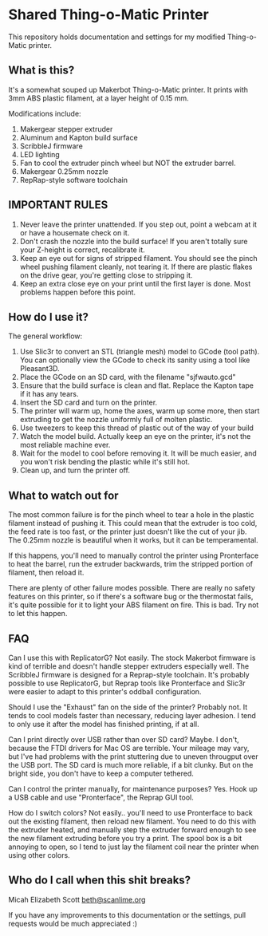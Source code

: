 Shared Thing-o-Matic Printer
=============================

This repository holds documentation and settings for my modified Thing-o-Matic printer.

What is this?
-------------

It's a somewhat souped up Makerbot Thing-o-Matic printer. It prints with 3mm ABS plastic filament, at a layer height of 0.15 mm.

Modifications include:

1. Makergear stepper extruder
2. Aluminum and Kapton build surface
3. ScribbleJ firmware
4. LED lighting
5. Fan to cool the extruder pinch wheel but NOT the extruder barrel.
6. Makergear 0.25mm nozzle
7. RepRap-style software toolchain

IMPORTANT RULES
---------------

1. Never leave the printer unattended. If you step out, point a webcam at it or have a housemate check on it.
2. Don't crash the nozzle into the build surface! If you aren't totally sure your Z-height is correct, recalibrate it.
3. Keep an eye out for signs of stripped filament. You should see the pinch wheel pushing filament cleanly, not tearing it. If there are plastic flakes on the drive gear, you're getting close to stripping it.
4. Keep an extra close eye on your print until the first layer is done. Most problems happen before this point.

How do I use it?
----------------

The general workflow:

1. Use Slic3r to convert an STL (triangle mesh) model to GCode (tool path). You can optionally view the GCode to check its sanity using a tool like Pleasant3D.
2. Place the GCode on an SD card, with the filename "sjfwauto.gcd"
3. Ensure that the build surface is clean and flat. Replace the Kapton tape if it has any tears.
4. Insert the SD card and turn on the printer.
5. The printer will warm up, home the axes, warm up some more, then start extruding to get the nozzle uniformly full of molten plastic.
6. Use tweezers to keep this thread of plastic out of the way of your build
7. Watch the model build. Actually keep an eye on the printer, it's not the most reliable machine ever.
8. Wait for the model to cool before removing it. It will be much easier, and you won't risk bending the plastic while it's still hot.
9. Clean up, and turn the printer off.

What to watch out for
---------------------

The most common failure is for the pinch wheel to tear a hole in the plastic filament instead of pushing it. This could mean that the extruder is too cold, the feed rate is too fast, or the printer just doesn't like the cut of your jib. The 0.25mm nozzle is beautiful when it works, but it can be temperamental.

If this happens, you'll need to manually control the printer using Pronterface to heat the barrel, run the extruder backwards, trim the stripped portion of filament, then reload it.

There are plenty of other failure modes possible. There are really no safety features on this printer, so if there's a software bug or the thermostat fails, it's quite possible for it to light your ABS filament on fire. This is bad. Try not to let this happen.

FAQ
---

Can I use this with ReplicatorG? Not easily. The stock Makerbot firmware is kind of terrible and doesn't handle stepper extruders especially well. The ScribbleJ firmware is designed for a Reprap-style toolchain. It's probably possible to use ReplicatorG, but Reprap tools like Pronterface and Slic3r were easier to adapt to this printer's oddball configuration.

Should I use the "Exhaust" fan on the side of the printer? Probably not. It tends to cool models faster than necessary, reducing layer adhesion. I tend to only use it after the model has finished printing, if at all.

Can I print directly over USB rather than over SD card? Maybe. I don't, because the FTDI drivers for Mac OS are terrible. Your mileage may vary, but I've had problems with the print stuttering due to uneven througput over the USB port. The SD card is much more reliable, if a bit clunky. But on the bright side, you don't have to keep a computer tethered.

Can I control the printer manually, for maintenance purposes? Yes. Hook up a USB cable and use "Pronterface", the Reprap GUI tool.

How do I switch colors? Not easily.. you'll need to use Pronterface to back out the existing filament, then reload new filament. You need to do this with the extruder heated, and manually step the extruder forward enough to see the new filament extruding before you try a print. The spool box is a bit annoying to open, so I tend to just lay the filament coil near the printer when using other colors.

Who do I call when this shit breaks?
------------------------------------

Micah Elizabeth Scott <beth@scanlime.org>

If you have any improvements to this documentation or the settings, pull requests would be much appreciated :)

